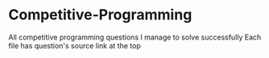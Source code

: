 # Competitive-Programming

All competitive programming questions I manage to solve successfully
Each file has question's source link at the top
